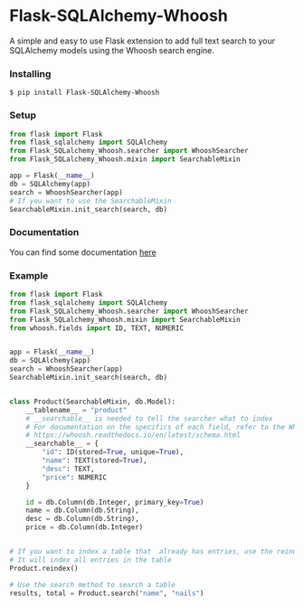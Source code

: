 # Flask-SQLAlchemy-Whoosh
A simple and easy to use Flask extension to add full text search to your SQLAlchemy models using the Whoosh search engine.

### Installing
`$ pip install Flask-SQLAlchemy-Whoosh`

### Setup
```python
from flask import Flask
from flask_sqlalchemy import SQLAlchemy
from Flask_SQLalchemy_Whoosh.searcher import WhooshSearcher
from Flask_SQLalchemy_Whoosh.mixin import SearchableMixin

app = Flask(__name__)
db = SQLAlchemy(app)
search = WhooshSearcher(app)
# If you want to use the SearchableMixin
SearchableMixin.init_search(search, db)
```

### Documentation
You can find some documentation [here](https://github.com/Momo8289/Flask-SQLAlchemy-Whoosh/wiki/Docs)

### Example
```python
from flask import Flask
from flask_sqlalchemy import SQLAlchemy
from Flask_SQLalchemy_Whoosh.searcher import WhooshSearcher
from Flask_SQLalchemy_Whoosh.mixin import SearchableMixin
from whoosh.fields import ID, TEXT, NUMERIC


app = Flask(__name__)
db = SQLAlchemy(app)
search = WhooshSearcher(app)
SearchableMixin.init_search(search, db)


class Product(SearchableMixin, db.Model):
    __tablename__ = "product"
    # __searchable__ is needed to tell the searcher what to index
    # For documentation on the specifics of each field, refer to the Whoosh documentation
    # https://whoosh.readthedocs.io/en/latest/schema.html
    __searchable__ = {
        "id": ID(stored=True, unique=True),
        "name": TEXT(stored=True),
        "desc": TEXT,
        "price": NUMERIC
    }

    id = db.Column(db.Integer, primary_key=True)
    name = db.Column(db.String),
    desc = db.Column(db.String),
    price = db.Column(db.Integer)


# If you want to index a table that  already has entries, use the reindex method
# It will index all entries in the table
Product.reindex()

# Use the search method to search a table
results, total = Product.search("name", "nails")
```



